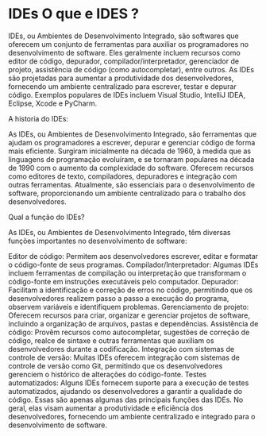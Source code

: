 # IDEs O que e IDES ?

IDEs, ou Ambientes de Desenvolvimento Integrado, são softwares que oferecem um conjunto de ferramentas para auxiliar os programadores no desenvolvimento de software. Eles geralmente incluem recursos como editor de código, depurador, compilador/interpretador, gerenciador de projeto, assistência de código (como autocompletar), entre outros. As IDEs são projetadas para aumentar a produtividade dos desenvolvedores, fornecendo um ambiente centralizado para escrever, testar e depurar código. Exemplos populares de IDEs incluem Visual Studio, IntelliJ IDEA, Eclipse, Xcode e PyCharm.

A historia do IDEs:

 As IDEs, ou Ambientes de Desenvolvimento Integrado, são ferramentas que ajudam os programadores a escrever, depurar e gerenciar código de forma mais eficiente. Surgiram inicialmente na década de 1960, à medida que as linguagens de programação evoluíram, e se tornaram populares na década de 1990 com o aumento da complexidade do software. Oferecem recursos como editores de texto, compiladores, depuradores e integração com outras ferramentas. Atualmente, são essenciais para o desenvolvimento de software, proporcionando um ambiente centralizado para o trabalho dos desenvolvedores.
  
Qual a função do IDEs?

 As IDEs, ou Ambientes de Desenvolvimento Integrado, têm diversas funções importantes no desenvolvimento de software:

Editor de código: Permitem aos desenvolvedores escrever, editar e formatar o código-fonte de seus programas.
Compilador/Interpretador: Algumas IDEs incluem ferramentas de compilação ou interpretação que transformam o código-fonte em instruções executáveis pelo computador.
Depurador: Facilitam a identificação e correção de erros no código, permitindo que os desenvolvedores realizem passo a passo a execução do programa, observem variáveis e identifiquem problemas.
Gerenciamento de projeto: Oferecem recursos para criar, organizar e gerenciar projetos de software, incluindo a organização de arquivos, pastas e dependências.
Assistência de código: Provêm recursos como autocompletar, sugestões de correção de código, realce de sintaxe e outras ferramentas que auxiliam os desenvolvedores durante a codificação.
Integração com sistemas de controle de versão: Muitas IDEs oferecem integração com sistemas de controle de versão como Git, permitindo que os desenvolvedores gerenciem o histórico de alterações do código-fonte.
Testes automatizados: Alguns IDEs fornecem suporte para a execução de testes automatizados, ajudando os desenvolvedores a garantir a qualidade do código.
Essas são apenas algumas das principais funções das IDEs. No geral, elas visam aumentar a produtividade e eficiência dos desenvolvedores, fornecendo um ambiente centralizado e integrado para o desenvolvimento de software.
